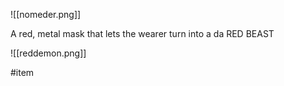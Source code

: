 ![[nomeder.png]]

A red, metal mask that lets the wearer turn into a da RED BEAST

![[reddemon.png]]

#item